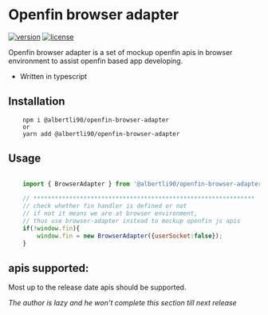 # Openfin browser adapter
[![version][version-badge]][CHANGELOG] [![license][license-badge]][LICENSE]


Openfin browser adapter is a set of mockup openfin apis in browser environment to assist openfin based app developing.

* Written in typescript

## Installation

```text
    npm i @albertli90/openfin-browser-adapter 
    or 
    yarn add @albertli90/openfin-browser-adapter
```

## Usage
```javascript

    import { BrowserAdapter } from '@albertli90/openfin-browser-adapter'
    
    // **************************************************************
    // check whether fin handler is defined or not
    // if not it means we are at browser environment,
    // thus use browser-adapter instead to mockup openfin js apis
    if(!window.fin){
        window.fin = new BrowserAdapter({userSocket:false});
    }

```


## apis supported:

Most up to the release date apis should be supported. 

*The author is lazy and he won't complete this section till next release* 


[LICENSE]: ./LICENSE.md
[CHANGELOG]: ./CHANGELOG.md

[version-badge]: https://img.shields.io/badge/version-0.30.10-blue.svg
[license-badge]: https://img.shields.io/badge/license-MIT-blue.svg
